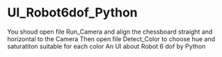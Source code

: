 # UI_Robot6dof_Python
You shoud open file Run_Camera and align the chessboard straight and horizontal to the Camera
Then open file Detect_Color to choose hue and saturatiton suitable for each color
An UI about Robot 6 dof by Python
